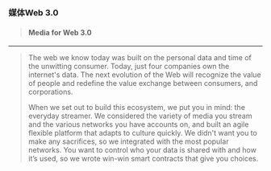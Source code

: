 ### 媒体Web 3.0

> #### Media for Web 3.0

---

> The web we know today was built on the personal data and time of the unwitting consumer. Today, just four companies own the internet's data. The next evolution of the Web will recognize the value of people and redefine the value exchange between consumers, and corporations.
>
>   
> When we set out to build this ecosystem, we put you in mind: the everyday streamer. We considered the variety of media you stream and the various networks you have accounts on, and built an agile flexible platform that adapts to culture quickly. We didn't want you to make any sacrifices, so we integrated with the most popular networks. You want to control who your data is shared with and how it’s used, so we wrote win-win smart contracts that give you choices.



